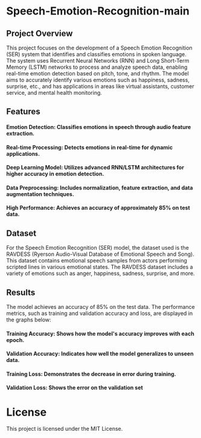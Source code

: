# Speech-Emotion-Recognition-main

## Project Overview
This project focuses on the development of a Speech Emotion Recognition (SER) system that identifies and classifies emotions in spoken language. The system uses Recurrent Neural Networks (RNN) and Long Short-Term Memory (LSTM) networks to process and analyze speech data, enabling real-time emotion detection based on pitch, tone, and rhythm.
The model aims to accurately identify various emotions such as happiness, sadness, surprise, etc., and has applications in areas like virtual assistants, customer service, and mental health monitoring.


## Features
#### Emotion Detection: Classifies emotions in speech through audio feature extraction.
#### Real-time Processing: Detects emotions in real-time for dynamic applications.
#### Deep Learning Model: Utilizes advanced RNN/LSTM architectures for higher accuracy in emotion detection.
#### Data Preprocessing: Includes normalization, feature extraction, and data augmentation techniques.
#### High Performance: Achieves an accuracy of approximately 85% on test data.


## Dataset
For the Speech Emotion Recognition (SER) model, the dataset used is the RAVDESS (Ryerson Audio-Visual Database of Emotional Speech and Song). This dataset contains emotional speech samples from actors performing scripted lines in various emotional states. The RAVDESS dataset includes a variety of emotions such as anger, happiness, sadness, surprise, and more.


## Results
The model achieves an accuracy of 85% on the test data. The performance metrics, such as training and validation accuracy and loss, are displayed in the graphs below:
#### Training Accuracy: Shows how the model's accuracy improves with each epoch.
#### Validation Accuracy: Indicates how well the model generalizes to unseen data.
#### Training Loss: Demonstrates the decrease in error during training.
#### Validation Loss: Shows the error on the validation set


# License
This project is licensed under the MIT License.
